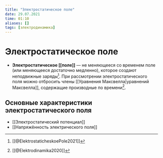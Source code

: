 ```yaml
---
title: "Электростатическое поле"
date: 29.07.2021
time: 01:10
aliases: []
tags: [электродинамика]
---
```


# Электростатическое поле

- **Электростатическое [[поле]]** — не меняющееся со временем поле (или меняющееся достаточно медленно), которое создают неподвижные заряды[^1]. При рассмотрении электростатического поля можно отбросить члены [[Уравнения Максвелла|уравнений Максвелла]], содержащие производные по времени[^2].

## Основные характеристики электростатического поля

- [[Электростатический потенциал]]
- [[Напряжённость электрического поля]]

[^1]: [[@ElektrostaticheskoePole2021]]
[^2]: [[@Elektrodinamika2020]]